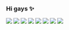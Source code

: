 ### Hi gays ✨
![](https://media.tenor.com/S21bXAayRwQAAAAM/omori-kel-omori-meme.gif)
![](https://media.tenor.com/y3PMMDdODQEAAAAM/omori-kel.gif) 
![](https://media.tenor.com/9ms6GOzYcg8AAAAM/kel-omori.gif)
![](https://media.tenor.com/ov0SFob7nTwAAAAM/omori-kel.gif) 
![](https://media.tenor.com/JTYzZtUNuYYAAAAM/omori-kel-omori.gif) 
![](https://media.tenor.com/frOWrai1_YkAAAAM/kel-omori-omori-game.gif)
![](https://media.tenor.com/B-I1AJHYj0AAAAAM/kel-kel-kinnie.gif)
![](https://media.tenor.com/4bdoA1Hb6bMAAAAM/xiao.gif)
<!--
**kinolegal/kinolegal** is a ✨ _special_ ✨ repository because its `README.md` (this file) appears on your GitHub profile.

Here are some ideas to get you started:

- 🔭 I’m currently working on ... failed artist
- 🌱 I’m currently learning ... jibaku shounen hanako-kun
- 💬 Ask me about ... omori or genshin impact
- 📫 How to reach me: ... discord!
- 😄 Pronouns: ... he/him
- ⚡ Fun fact: ... i hate math.
-->
 
